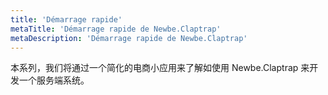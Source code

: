 ```yaml
---
title: 'Démarrage rapide'
metaTitle: 'Démarrage rapide de Newbe.Claptrap'
metaDescription: 'Démarrage rapide de Newbe.Claptrap'
---
```


本系列，我们将通过一个简化的电商小应用来了解如使用 Newbe.Claptrap 来开发一个服务端系统。